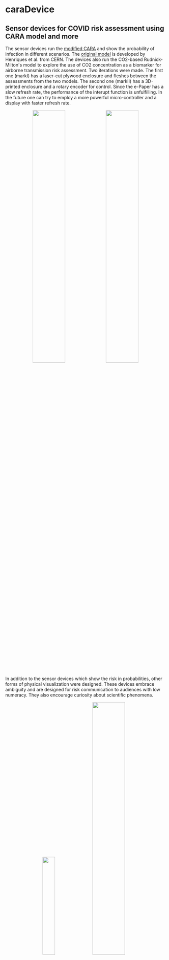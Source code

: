 # caraDevice
## Sensor devices for COVID risk assessment using CARA model and more

The sensor devices run the [modified CARA](https://github.com/WingHongCASACE/cara) and show the probability of infection in different scenarios. The [original model](https://github.com/CERN/cara) is developed by Henriques et al. from CERN. The devices also run the CO2-based Rudnick-Milton's model to explore the use of CO2 concentration as a biomarker for airborne transmission risk assessment. Two iterations were made. The first one (markI) has a laser-cut plywood enclosure and fleshes between the assessments from the two models. The second one (markII) has a 3D-printed enclosure and a rotary encoder for control. Since the e-Paper has a slow refresh rate, the performance of the interupt function is unfulfilling. In the future one can try to employ a more powerful micro-controller and a display with faster refresh rate.

<p align="center">
<img src="https://user-images.githubusercontent.com/91855312/185805320-0c475db9-7883-4422-851c-a52b9b4845c7.jpg" width=45%/>&nbsp<img src="https://user-images.githubusercontent.com/91855312/185805434-fa0171f4-1f8a-4b04-a264-8d3e99180c27.png" width=45%/>
</p>

In addition to the sensor devices which show the risk in probabilities, other forms of physical visualization were designed. These devices embrace ambiguity and are designed for risk communication to audiences with low numeracy. They also encourage curiosity about scientific phenomena.

<p align="center">
<img src="https://user-images.githubusercontent.com/91855312/185806254-2144f113-6708-496e-96a3-087adb87d09f.jpg" width=28%/>&nbsp<img src="https://user-images.githubusercontent.com/91855312/185806287-ef729bc5-797e-4f33-a3c1-0583e7c09284.jpg" width=45%/>
</p>
